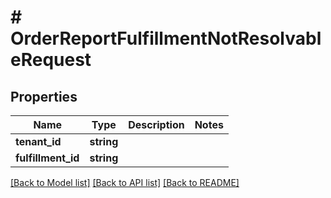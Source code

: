 # # OrderReportFulfillmentNotResolvableRequest


## Properties


Name | Type | Description | Notes
------------ | ------------- | ------------- | -------------
**tenant_id**| **string** |   |
**fulfillment_id**| **string** |   |


[[Back to Model list]](../../README.md#models) [[Back to API list]](../../README.md#endpoints) [[Back to README]](../../README.md)